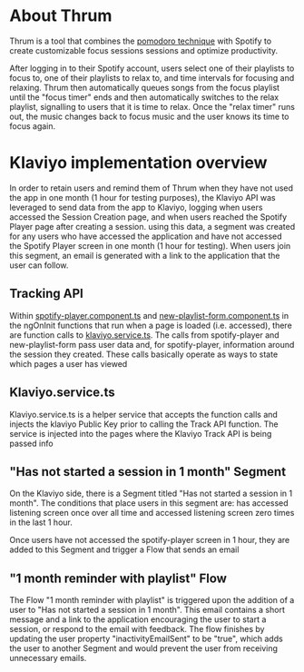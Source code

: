 # About Thrum

Thrum is a tool that combines the [pomodoro technique](https://science.nichd.nih.gov/confluence/display/newsletter/2020/05/07/The+Pomodoro+Technique%3A+An+Effective+Time+Management+Tool) with Spotify to create customizable focus sessions sessions and  optimize productivity.  

After logging in to their Spotify account, users select one of their playlists to focus to, one of their playlists to relax to, and time intervals for focusing and relaxing. Thrum then automatically queues songs from the focus playlist until the "focus timer" ends and then automatically switches to the relax playlist, signalling to users that it is time to relax. Once the "relax timer" runs out, the music changes back to focus music and the user knows its time to focus again. 

# Klaviyo implementation overview
In order to retain users and remind them of Thrum when they have not used the app in one month (1 hour for testing purposes), the Klaviyo API was leveraged to send data from the app to Klaviyo, logging when users accessed the Session Creation page, and when users reached the Spotify Player page after creating a session. using this data, a segment was created for any users who have accessed the application and have not accessed the Spotify Player screen in one month (1 hour for testing). When users join this segment, an email is generated with a link to the application that the user can follow.

## Tracking API
Within [spotify-player.component.ts](https://github.com/christianpaget/studyBreakApp/blob/klaviyo-test/spotify-study-break/src/app/spotify-player/spotify-player.component.ts) and [new-playlist-form.component.ts](https://github.com/christianpaget/studyBreakApp/blob/klaviyo-test/spotify-study-break/src/app/new-playlist-form/new-playlist-form.component.ts) in the ngOnInit functions that run when a page is loaded (i.e. accessed), there are function calls to [klaviyo.service.ts](https://github.com/christianpaget/studyBreakApp/blob/klaviyo-test/spotify-study-break/src/app/klaviyo.service.ts).
The calls from spotify-player and new-playlist-form pass user data and, for spotify-player, information around the session they created. These calls basically operate as ways to state which pages a user has viewed

## Klaviyo.service.ts 
Klaviyo.service.ts is a helper service that accepts the function calls and injects the klaviyo Public Key prior to calling the Track API function. The service is injected into the pages where the Klaviyo Track API is being passed info

## "Has not started a session in 1 month" Segment
On the Klaviyo side, there is a Segment titled "Has not started a session in 1 month". The conditions that place users in this segment are: has accessed listening screen once over all time and accessed listening screen zero times in the last 1 hour.

Once users have not accessed the spotify-player screen in 1 hour, they are added to this Segment and trigger a Flow that sends an email

## "1 month reminder with playlist" Flow
The Flow "1 month reminder with playlist" is triggered upon the addition of a user to "Has not started a session in 1 month". This email contains a short message and a link to the application encouraging the user to start a session, or respond to the email with feedback. The flow finishes by updating the user property "inactivityEmailSent" to be "true", which adds the user to another Segment and would prevent the user from receiving unnecessary emails.